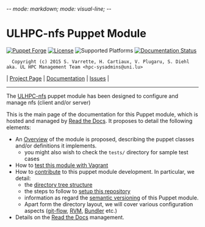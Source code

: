 -*- mode: markdown; mode: visual-line;  -*-

# ULHPC-nfs Puppet Module 

[![Puppet Forge](http://img.shields.io/puppetforge/v/ULHPC/nfs.svg)](https://forge.puppetlabs.com/ULHPC/nfs)
[![License](http://img.shields.io/:license-GPL3.0-blue.svg)](LICENSE)
![Supported Platforms](http://img.shields.io/badge/platform-debian|centos-lightgrey.svg)
[![Documentation Status](https://readthedocs.org/projects/ulhpc-puppet-nfs/badge/?version=latest)](https://readthedocs.org/projects/ulhpc-puppet-nfs/?badge=latest)

      Copyright (c) 2015 S. Varrette, H. Cartiaux, V. Plugaru, S. Diehl aka. UL HPC Management Team <hpc-sysadmins@uni.lu>

| [Project Page](https://github.com/ULHPC/puppet-nfs) | [Documentation](http://ulhpc-puppet-nfs.readthedocs.org/en/latest/) | [Issues](https://github.com/ULHPC/puppet-nfs/issues) |


-----------
The [ULHPC-nfs](https://github.com/ULHPC/puppet-nfs) puppet module has been designed to configure and manage nfs (client and/or server)

This is the main page of the documentation for this Puppet module, which is hosted and managed by [Read the Docs](http://ulhpc-nfs.readthedocs.org/en/latest/).
It proposes to detail the following elements:

* An [Overview](overview.md) of the module is proposed, describing the puppet classes and/or definitions it implements.
     - you might also wish to check the `tests/` directory for sample test cases 
* How to [test this module with Vagrant](vagrant.md)
* How to [contribute](contributing/index.md) to this puppet module development. In particular, we detail:
     - the [directory tree structure](contributing/layout.md)
	 - the steps to follow to [setup this repository](contributing/setup.md)
	 - information as regard the [semantic versioning](contributing/versioning.md) of this Puppet module. 
     - Apart form the directory layout, we will cover various configuration aspects ([git-flow](https://github.com/nvie/gitflow), [RVM](https://rvm.io/), [Bundler](http://bundler.io/) etc.)
* Details on the [Read the Docs](http://ulhpc-puppet-nfs.readthedocs.org/en/latest/) management.


